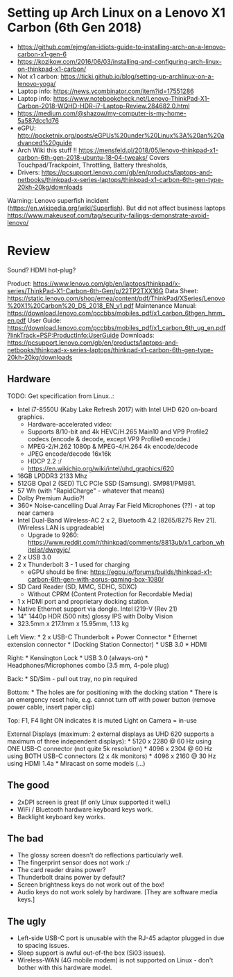 # Setting up Arch Linux on a Lenovo X1 Carbon (6th Gen 2018)

* https://github.com/ejmg/an-idiots-guide-to-installing-arch-on-a-lenovo-carbon-x1-gen-6
* https://kozikow.com/2016/06/03/installing-and-configuring-arch-linux-on-thinkpad-x1-carbon/
* Not x1 carbon: https://ticki.github.io/blog/setting-up-archlinux-on-a-lenovo-yoga/
* Laptop info: https://news.ycombinator.com/item?id=17551286
* Laptop info: https://www.notebookcheck.net/Lenovo-ThinkPad-X1-Carbon-2018-WQHD-HDR-i7-Laptop-Review.284682.0.html
* https://medium.com/@shazow/my-computer-is-my-home-5a587dcc1d76
* eGPU: http://pocketnix.org/posts/eGPUs%20under%20Linux%3A%20an%20advanced%20guide
* Arch Wiki this stuff !! https://mensfeld.pl/2018/05/lenovo-thinkpad-x1-carbon-6th-gen-2018-ubuntu-18-04-tweaks/
    Covers Touchpad/Trackpoint, Throttling, Battery thresholds,
* Drivers: https://pcsupport.lenovo.com/gb/en/products/laptops-and-netbooks/thinkpad-x-series-laptops/thinkpad-x1-carbon-6th-gen-type-20kh-20kg/downloads

Warning: Lenovo superfish incident (https://en.wikipedia.org/wiki/Superfish). But did not affect business laptops
https://www.makeuseof.com/tag/security-failings-demonstrate-avoid-lenovo/



# Review

Sound? HDMI hot-plug?

Product: https://www.lenovo.com/gb/en/laptops/thinkpad/x-series/ThinkPad-X1-Carbon-6th-Gen/p/22TP2TXX16G
Data Sheet: https://static.lenovo.com/shop/emea/content/pdf/ThinkPad/XSeries/Lenovo%20X1%20Carbon%20_DS_2018_EN_v1.pdf
Maintenance Manual: https://download.lenovo.com/pccbbs/mobiles_pdf/x1_carbon_6thgen_hmm_en.pdf
User Guide: https://download.lenovo.com/pccbbs/mobiles_pdf/x1_carbon_6th_ug_en.pdf?linkTrack=PSP:ProductInfo:UserGuide
Downloads: https://pcsupport.lenovo.com/gb/en/products/laptops-and-netbooks/thinkpad-x-series-laptops/thinkpad-x1-carbon-6th-gen-type-20kh-20kg/downloads

## Hardware

TODO: Get specification from Linux..:

* Intel i7-8550U (Kaby Lake Refresh 2017) with Intel UHD 620 on-board graphics.
    * Hardware-accelerated video:
    * Supports 8/10-bit and 4k HEVC/H.265 Main10 and VP9 Profile2 codecs (encode & decode, except VP9 Profile0 encode.)
    * MPEG-2/H.262 1080p & MPEG-4/H.264 4k encode/decode
    * JPEG encode/decode 16x16k
    * HDCP 2.2 :/
    * https://en.wikichip.org/wiki/intel/uhd_graphics/620
* 16GB LPDDR3 2133 Mhz
* 512GB Opal 2 (SED) TLC PCIe SSD (Samsung). SM981/PM981.
* 57 Wh (with "RapidCharge" - whatever that means)
* Dolby Premium Audio?!
* 360* Noise-cancelling Dual Array Far Field Microphones (??) - at top near camera
* Intel Dual-Band Wireless-AC 2 x 2, Bluetooth 4.2 [8265/8275 Rev 21]. (Wireless LAN is upgradeable)
    * Upgrade to 9260: https://www.reddit.com/r/thinkpad/comments/8813ub/x1_carbon_whitelist/dwrgyjc/
* 2 x USB 3.0
* 2 x Thunderbolt 3 - 1 used for charging
    * eGPU should be fine: https://egpu.io/forums/builds/thinkpad-x1-carbon-6th-gen-with-aorus-gaming-box-1080/
* SD Card Reader (SD, MMC, SDHC, SDXC)
    * Without CPRM (Content Protection for Recordable Media)
* 1 x HDMI port and proprietary docking station.
* Native Ethernet support via dongle. Intel I219-V (Rev 21)
* 14" 1440p HDR (500 nits) glossy IPS with Dolby Vision
* 323.5mm x 217.1mm x 15.95mm, 1.13 kg

Left View:
    * 2 x USB-C Thunderbolt + Power Connector
    * Ethernet extension connector
    * (Docking Station Connector)
    * USB 3.0
    * HDMI

Right:
    * Kensington Lock
    * USB 3.0 (always-on)
    * Headphones/Microphones combo (3.5 mm, 4-pole plug)

Back:
    * SD/Sim - pull out tray, no pin required

Bottom:
    * The holes are for positioning with the docking station
    * There is an emergency reset hole, e.g. cannot turn off with power button (remove power cable, insert paper clip)

Top: F1, F4 light ON indicates it is muted
    Light on Camera = in-use

External Displays (maximum: 2 external displays as UHD 620 supports a maximum of three independent displays):
    * 5120 x 2280 @ 60 Hz using ONE USB-C connector (not quite 5k resolution)
    * 4096 x 2304 @ 60 Hz using BOTH USB-C connectors (2 x 4k monitors)
    * 4096 x 2160 @ 30 Hz using HDMI 1.4a
    * Miracast on some models (...)

## The good

* 2xDPI screen is great (if only Linux supported it well.)
* WiFi / Bluetooth hardware keyboard keys work.
* Backlight keyboard key works.

## The bad

* The glossy screen doesn't do reflections particularly well.
* The fingerprint sensor does not work :/
* The card reader drains power?
* Thunderbolt drains power by default?
* Screen brightness keys do not work out of the box!
* Audio keys do not work solely by hardware. [They are software media keys.]

## The ugly

* Left-side USB-C port is unusable with the RJ-45 adaptor plugged in due to spacing issues.
* Sleep support is awful out-of-the box (Si03 issues).
* Wireless-WAN (4G mobile modem) is not supported on Linux - don't bother with this hardware model.
